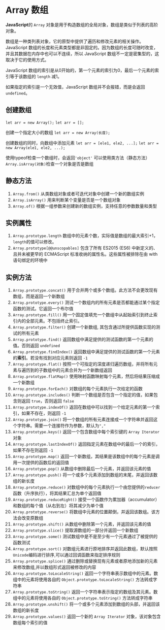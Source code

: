 # Array 数组

**JavaScript**的 `Array` 对象是用于构造数组的全局对象，数组是类似于列表的高阶对象。

数组是一种类列表对象，它的原型中提供了遍历和修改元素的相关操作。JavaScript 数组的长度和元素类型都是非固定的。因为数组的长度可随时改变，并且其数据在内存中也可以不连续，所以 JavaScript
数组不一定是密集型的，这取决于它的使用方式。

JavaScript 数组的索引是从0开始的，第一个元素的索引为0，最后一个元素的索引等于该数组的 `length` 减1。

如果指定的索引是一个无效值，JavaScript 数组并不会报错，而是会返回 `undefined`。

## 创建数组

`let arr = new Array();` `let arr = [];`

创建一个指定大小的数组 `let arr = new Array(长度);`

创建数组的同时，向数组中添加元素 `let arr = [ele1, ele2, ...];` `let arr = new Array(ele1, ele2, ...);`

使用typeof检查一个数组时，会返回`'object'` 可以使用类方法（静态方法）`Array.isArray(对象)`检查一个对象是否是数组

## 静态方法

1. `Array.from()` 从类数组对象或者可迭代对象中创建一个新的数组实例
2. `Array.isArray()` 用来判断某个变量是否是一个数组对象
3. `Array.of()` 根据一组参数来创建新的数组实例，支持任意的参数数量和类型

## 实例属性

1. `Array.prototype.length` 数组中的元素个数，实际值是数组的最大索引+1，`length`的值可以修改。
2. `Array.prototype[@@unscopables]` 包含了所有 ES2015 (ES6) 中新定义的、且并未被更早的 ECMAScript 标准收纳的属性名。这些属性被排除在由 with 语句绑定的环境中

## 实例方法

1. `Array.prototype.concat()` 用于合并两个或多个数组。此方法不会更改现有数组，而是返回一个新数组
2. `Array.prototype.every()` 测试一个数组内的所有元素是否都能通过某个指定函数的测试。它返回一个布尔值
3. `Array.prototype.fill()` 用一个固定值填充一个数组中从起始索引到终止索引内的全部元素。不包括终止索引。
4. `Array.prototype.filter()` 创建一个新数组, 其包含通过所提供函数实现的测试的所有元素
5. `Array.prototype.find()` 返回数组中满足提供的测试函数的第一个元素的值。否则返回 `undefined`
6. `Array.prototype.findIndex()` 返回数组中满足提供的测试函数的第一个元素的**索引**。若没有找到对应元素则返回 `-1`
7. `Array.prototype.flat()` 按照一个可指定的深度递归遍历数组，并将所有元素与遍历到的子数组中的元素合并为一个新数组返回
8. `Array.prototype.flatMap()` 使用映射函数映射每个元素，然后将结果压缩成一个新数组
9. `Array.prototype.forEach()` 对数组的每个元素执行一次给定的函数
10. `Array.prototype.includes()` 判断一个数组是否包含一个指定的值，如果包含则返回 `true`，否则返回 `false`
11. `Array.prototype.indexOf()` 返回在数组中可以找到一个给定元素的第一个索引，如果不存在，则返回 `-1`
12. `Array.prototype.join()` 将一个数组的所有元素连接成一个字符串并返回这个字符串。需要一个连接符作为参数，默认为`","`
13. `Array.prototype.keys()` 返回一个包含数组中每个索引键的 `Array Iterator` 对象
14. `Array.prototype.lastIndexOf()` 返回指定元素在数组中的最后一个的索引，如果不存在则返回 `-1`
15. `Array.prototype.map()` 返回一个新数组，其结果是该数组中的每个元素是调用一次提供的函数后的返回值
16. `Array.prototype.pop()` 从数组中删除最后一个元素，并返回该元素的值
17. `Array.prototype.push()` 将一个或多个元素添加到数组的末尾，并返回该数组的新长度
18. `Array.prototype.reduce()` 对数组中的每个元素执行一个由您提供的`reducer`函数（升序执行），将其结果汇总为单个返回值
19. `Array.prototype.reduceRight()` 接受一个函数作为累加器（accumulator）和数组的每个值（从右到左）将其减少为单个值
20. `Array.prototype.reverse()` 将数组中元素的位置颠倒，并返回该数组。该方法会改变原数组
21. `Array.prototype.shift()` 从数组中删除第一个元素，并返回该元素的值
22. `Array.prototype.slice()` 提取源数组的一部分并返回一个新数组
23. `Array.prototype.some()` 测试数组中是不是至少有一个元素通过了被提供的函数测试
24. `Array.prototype.sort()` 对数组元素进行原地排序并返回此数组，默认按照`Unicode`编码进行排序,可以通过回调函数来指定排序规则
25. `Array.prototype.splice()` 通过删除或替换现有元素或者原地添加新的元素来修改数组,并以数组形式返回被修改的内容
26. `Array.prototype.toLocaleString()` 返回一个字符串表示数组中的元素。数组中的元素将使用各自的 `Object.prototype.toLocaleString()` 方法转成字符串
27. `Array.prototype.toString()` 返回一个字符串表示指定的数组及其元素。数组中的元素将使用各自的 `Object.prototype.toString()` 方法转成字符串
28. `Array.prototype.unshift()` 将一个或多个元素添加到数组的头部，并返回该数组的新长度
29. `Array.prototype.values()` 返回一个新的 `Array Iterator` 对象，该对象包含数组每个索引的值
